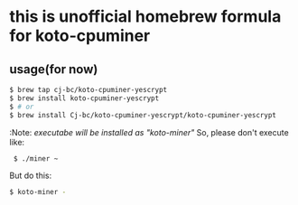 # this is unofficial homebrew formula for koto-cpuminer

## usage(for now)

```bash
$ brew tap cj-bc/koto-cpuminer-yescrypt
$ brew install koto-cpuminer-yescrypt
$ # or
$ brew install Cj-bc/koto-cpuminer-yescrypt/koto-cpuminer-yescrypt
```

:Note: *executabe will be installed as "koto-miner"*
So, please don't execute like:

```bash
 $ ./miner ~
```

But do this:

```bash
$ koto-miner -
```
